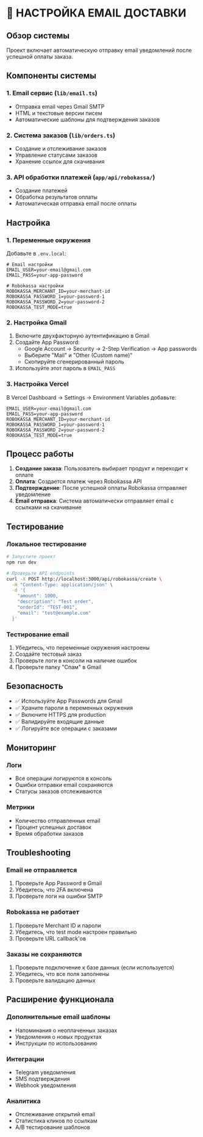 # 📧 НАСТРОЙКА EMAIL ДОСТАВКИ

## Обзор системы

Проект включает автоматическую отправку email уведомлений после успешной оплаты заказа.

## Компоненты системы

### 1. Email сервис (`lib/email.ts`)
- Отправка email через Gmail SMTP
- HTML и текстовые версии писем
- Автоматические шаблоны для подтверждения заказов

### 2. Система заказов (`lib/orders.ts`)
- Создание и отслеживание заказов
- Управление статусами заказов
- Хранение ссылок для скачивания

### 3. API обработки платежей (`app/api/robokassa/`)
- Создание платежей
- Обработка результатов оплаты
- Автоматическая отправка email после оплаты

## Настройка

### 1. Переменные окружения

Добавьте в `.env.local`:

```env
# Email настройки
EMAIL_USER=your-email@gmail.com
EMAIL_PASS=your-app-password

# Robokassa настройки
ROBOKASSA_MERCHANT_ID=your-merchant-id
ROBOKASSA_PASSWORD_1=your-password-1
ROBOKASSA_PASSWORD_2=your-password-2
ROBOKASSA_TEST_MODE=true
```

### 2. Настройка Gmail

1. Включите двухфакторную аутентификацию в Gmail
2. Создайте App Password:
   - Google Account → Security → 2-Step Verification → App passwords
   - Выберите "Mail" и "Other (Custom name)"
   - Скопируйте сгенерированный пароль
3. Используйте этот пароль в `EMAIL_PASS`

### 3. Настройка Vercel

В Vercel Dashboard → Settings → Environment Variables добавьте:

```
EMAIL_USER=your-email@gmail.com
EMAIL_PASS=your-app-password
ROBOKASSA_MERCHANT_ID=your-merchant-id
ROBOKASSA_PASSWORD_1=your-password-1
ROBOKASSA_PASSWORD_2=your-password-2
ROBOKASSA_TEST_MODE=true
```

## Процесс работы

1. **Создание заказа**: Пользователь выбирает продукт и переходит к оплате
2. **Оплата**: Создается платеж через Robokassa API
3. **Подтверждение**: После успешной оплаты Robokassa отправляет уведомление
4. **Email отправка**: Система автоматически отправляет email с ссылками на скачивание

## Тестирование

### Локальное тестирование

```bash
# Запустите проект
npm run dev

# Проверьте API endpoints
curl -X POST http://localhost:3000/api/robokassa/create \
  -H "Content-Type: application/json" \
  -d '{
    "amount": 1000,
    "description": "Test order",
    "orderId": "TEST-001",
    "email": "test@example.com"
  }'
```

### Тестирование email

1. Убедитесь, что переменные окружения настроены
2. Создайте тестовый заказ
3. Проверьте логи в консоли на наличие ошибок
4. Проверьте папку "Спам" в Gmail

## Безопасность

- ✅ Используйте App Passwords для Gmail
- ✅ Храните пароли в переменных окружения
- ✅ Включите HTTPS для production
- ✅ Валидируйте входящие данные
- ✅ Логируйте все операции с заказами

## Мониторинг

### Логи
- Все операции логируются в консоль
- Ошибки отправки email сохраняются
- Статусы заказов отслеживаются

### Метрики
- Количество отправленных email
- Процент успешных доставок
- Время обработки заказов

## Troubleshooting

### Email не отправляется
1. Проверьте App Password в Gmail
2. Убедитесь, что 2FA включена
3. Проверьте логи на ошибки SMTP

### Robokassa не работает
1. Проверьте Merchant ID и пароли
2. Убедитесь, что test mode настроен правильно
3. Проверьте URL callback'ов

### Заказы не сохраняются
1. Проверьте подключение к базе данных (если используется)
2. Убедитесь, что все поля заполнены
3. Проверьте валидацию данных

## Расширение функционала

### Дополнительные email шаблоны
- Напоминания о неоплаченных заказах
- Уведомления о новых продуктах
- Инструкции по использованию

### Интеграции
- Telegram уведомления
- SMS подтверждения
- Webhook уведомления

### Аналитика
- Отслеживание открытий email
- Статистика кликов по ссылкам
- A/B тестирование шаблонов
